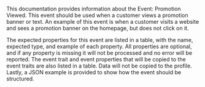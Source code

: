 This documentation provides information about the Event: Promotion Viewed. This event should be used when a customer views a promotion banner or text. An example of this event is when a customer visits a website and sees a promotion banner on the homepage, but does not click on it. 

The expected properties for this event are listed in a table, with the name, expected type, and example of each property. All properties are optional, and if any property is missing it will not be processed and no error will be reported. The event trait and event properties that will be copied to the event traits are also listed in a table. Data will not be copied to the profile. Lastly, a JSON example is provided to show how the event should be structured.

